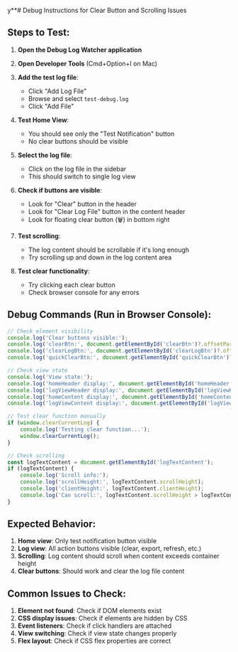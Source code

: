 y**# Debug Instructions for Clear Button and Scrolling Issues

## Steps to Test:

1. **Open the Debug Log Watcher application**
2. **Open Developer Tools** (Cmd+Option+I on Mac)
3. **Add the test log file**:
   - Click "Add Log File"
   - Browse and select `test-debug.log`
   - Click "Add File"

4. **Test Home View**:
   - You should see only the "Test Notification" button
   - No clear buttons should be visible

5. **Select the log file**:
   - Click on the log file in the sidebar
   - This should switch to single log view

6. **Check if buttons are visible**:
   - Look for "Clear" button in the header
   - Look for "Clear Log File" button in the content header
   - Look for floating clear button (🗑️) in bottom right

7. **Test scrolling**:
   - The log content should be scrollable if it's long enough
   - Try scrolling up and down in the log content area

8. **Test clear functionality**:
   - Try clicking each clear button
   - Check browser console for any errors

## Debug Commands (Run in Browser Console):

```javascript
// Check element visibility
console.log('Clear buttons visible:');
console.log('clearBtn:', document.getElementById('clearBtn')?.offsetParent !== null);
console.log('clearLogBtn:', document.getElementById('clearLogBtn')?.offsetParent !== null);
console.log('quickClearBtn:', document.getElementById('quickClearBtn')?.offsetParent !== null);

// Check view state
console.log('View state:');
console.log('homeHeader display:', document.getElementById('homeHeader')?.style.display);
console.log('logViewHeader display:', document.getElementById('logViewHeader')?.style.display);
console.log('homeContent display:', document.getElementById('homeContent')?.style.display);
console.log('logViewContent display:', document.getElementById('logViewContent')?.style.display);

// Test clear function manually
if (window.clearCurrentLog) {
    console.log('Testing clear function...');
    window.clearCurrentLog();
}

// Check scrolling
const logTextContent = document.getElementById('logTextContent');
if (logTextContent) {
    console.log('Scroll info:');
    console.log('scrollHeight:', logTextContent.scrollHeight);
    console.log('clientHeight:', logTextContent.clientHeight);
    console.log('Can scroll:', logTextContent.scrollHeight > logTextContent.clientHeight);
}
```

## Expected Behavior:

1. **Home view**: Only test notification button visible
2. **Log view**: All action buttons visible (clear, export, refresh, etc.)
3. **Scrolling**: Log content should scroll when content exceeds container height
4. **Clear buttons**: Should work and clear the log file content

## Common Issues to Check:

1. **Element not found**: Check if DOM elements exist
2. **CSS display issues**: Check if elements are hidden by CSS
3. **Event listeners**: Check if click handlers are attached
4. **View switching**: Check if view state changes properly
5. **Flex layout**: Check if CSS flex properties are correct
